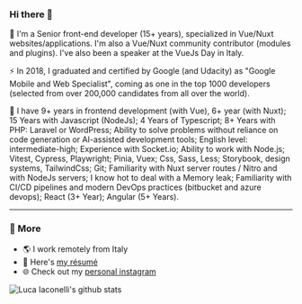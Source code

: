 ### Hi there 👋

💼 I'm a Senior front-end developer (15+ years), specialized in Vue/Nuxt websites/applications.
I'm also a Vue/Nuxt community contributor (modules and plugins).
I've also been a speaker at the VueJs Day in Italy.

⚡ In 2018, I graduated and certified by Google (and Udacity) as "Google Mobile and Web Specialist", coming as one in the top 1000 developers (selected from over 200,000 candidates from all over the world).

🔭 I have
9+ years in frontend development (with Vue), 6+ year (with Nuxt);
15 Years with Javascript (NodeJs);
4 Years of Typescript;
8+ Years with PHP: Laravel or WordPress;
Ability to solve problems without reliance on code generation or AI-assisted development tools;
English level: intermediate-high;
Experience with Socket.io;
Ability to work with Node.js;
Vitest, Cypress, Playwright;
Pinia, Vuex;
Css, Sass, Less;
Storybook, design systems, TailwindCss;
Git;
Familiarity with Nuxt server routes / Nitro and with NodeJs servers;
I know hot to deal with a Memory leak;
Familiarity with CI/CD pipelines and modern DevOps practices (bitbucket and azure devops);
React (3+ Year);
Angular (5+ Years).

---

### :wave: More

- 🌎 I work remotely from Italy
- 📄 Here's [my résumé](https://curriculumvitae.lucaiaconelli.it)
- 🌐 Check out my [personal instagram](https://instagram.com/luxdamore)

<!--
    **LuXDAmore/LuXDAmore** is a ✨ _special_ ✨ repository because its `README.md` (this file) appears on your GitHub profile.

    Here are some ideas to get you started:

    - 🔭 I’m currently working on ...
    - 🌱 I’m currently learning ...
    - 👯 I’m looking to collaborate on ...
    - 🤔 I’m looking for help with ...
    - 💬 Ask me about ...
    - 📫 How to reach me: ...
    - 😄 Pronouns: ...
    - ⚡ Fun fact: ...

-->

![Luca Iaconelli's github stats](https://github-readme-stats.vercel.app/api?username=luxdamore&show_icons=true&theme=radical&show_owner=true)
